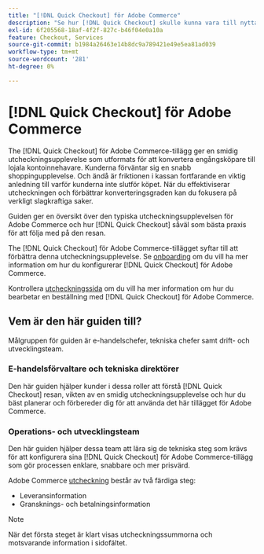 ```yaml
---
title: "[!DNL Quick Checkout] för Adobe Commerce"
description: "Se hur [!DNL Quick Checkout] skulle kunna vara till nytta för er Adobe Commerce-instans och för att komma igång med och konfigurera tillägget."
exl-id: 6f205568-18af-4f2f-827c-b46f04e0a10a
feature: Checkout, Services
source-git-commit: b1984a26463e14b8dc9a789421e49e5ea81ad039
workflow-type: tm+mt
source-wordcount: '281'
ht-degree: 0%

---
```


# [!DNL Quick Checkout] för Adobe Commerce

The [!DNL Quick Checkout] för Adobe Commerce-tillägg ger en smidig utcheckningsupplevelse som utformats för att konvertera engångsköpare till lojala kontoinnehavare. Kunderna förväntar sig en snabb shoppingupplevelse. Och ändå är friktionen i kassan fortfarande en viktig anledning till varför kunderna inte slutför köpet. När du effektiviserar utcheckningen och förbättrar konverteringsgraden kan du fokusera på verkligt slagkraftiga saker.

Guiden ger en översikt över den typiska utcheckningsupplevelsen för Adobe Commerce och hur [!DNL Quick Checkout] såväl som bästa praxis för att följa med på den resan.

The [!DNL Quick Checkout] för Adobe Commerce-tillägget syftar till att förbättra denna utcheckningsupplevelse. Se [onboarding](../quick-checkout/onboarding.md) om du vill ha mer information om hur du konfigurerar [!DNL Quick Checkout] för Adobe Commerce.

Kontrollera [utcheckningssida](../quick-checkout/checkout-page.md) om du vill ha mer information om hur du bearbetar en beställning med [!DNL Quick Checkout] för Adobe Commerce.

## Vem är den här guiden till?

Målgruppen för guiden är e-handelschefer, tekniska chefer samt drift- och utvecklingsteam.

### E-handelsförvaltare och tekniska direktörer

Den här guiden hjälper kunder i dessa roller att förstå [!DNL Quick Checkout] resan, vikten av en smidig utcheckningsupplevelse och hur du bäst planerar och förbereder dig för att använda det här tillägget för Adobe Commerce.

### Operations- och utvecklingsteam

Den här guiden hjälper dessa team att lära sig de tekniska steg som krävs för att konfigurera sina [!DNL Quick Checkout] för Adobe Commerce-tillägg som gör processen enklare, snabbare och mer prisvärd.

Adobe Commerce [utcheckning](https://glossary.magento.com/checkout) består av två färdiga steg:

- Leveransinformation
- Gransknings- och betalningsinformation

>[!NOTE]
>
> När det första steget är klart visas utcheckningssummorna och motsvarande information i sidofältet.
